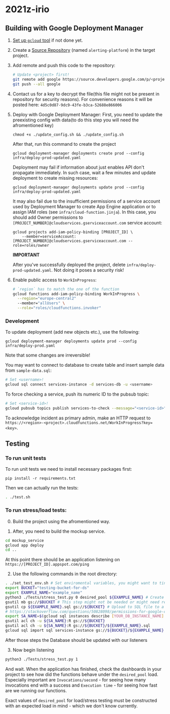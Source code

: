 # 2021z-irio

## Building with Google Deployment Manager

1. [Set up `gcloud` tool](https://cloud.google.com/sdk/docs/quickstart) if not done yet.
2. Create a [Source Repository](https://source.cloud.google.com/repo/new) (named `alerting-platform`) in the target project.
3. Add remote and push this code to the repository:
    ```bash
    # Update <project> first!
    git remote add google https://source.developers.google.com/p/<project>/r/alerting-platform
    git push --all google
    ```
4. Contact us for a key to decrypt the file(this file might not be present in repository for security reasons). 
For convenience reasons it will be posted here: `4d5c0d87-9dc9-43fe-b3ca-52688e866006`

5. Deploy with Google Deployment Manager:
    First, you need to update the preexisting config with data(to do this step you will need the afromentioned key)
    ```
    chmod +x ./update_config.sh && ./update_config.sh
    ```
    After that, run this command to create the project
    ```
    gcloud deployment-manager deployments create prod --config infra/deploy-prod-updated.yaml
    ```
    Deployment may fail if information about just enables API don't propagate immediately. In such case, wait a few minutes and update deployment to create missing resources:
    ```
    gcloud deployment-manager deployments update prod --config infra/deploy-prod-updated.yaml
    ```
    It may also fail due to the insufficient permissions of a service account used by Deployment Manager to create App Engine application or to assign IAM roles (see `infra/cloud-function.jinja`). In this case, you should add Owner permissions to `[PROJECT_NUMBER]@cloudservices.gserviceaccount.com` service account:
    ```
    gcloud projects add-iam-policy-binding [PROJECT_ID] \
        --member=serviceAccount:[PROJECT_NUMBER]@cloudservices.gserviceaccount.com --role=roles/owner
    ```
    **IMPORTANT**

    After you've successfully deployed the project, delete `infra/deploy-prod-updated.yaml`. Not doing it poses a security risk!


6. Enable public access to `WorkInProgress`:
    ```bash
    # `region` has to match the one of the function
    gcloud functions add-iam-policy-binding WorkInProgress \
      --region="europe-central2"
      --member="allUsers" \
      --role="roles/cloudfunctions.invoker"
    ```

### Development

To update deployment (add new objects etc.), use the following:
```
gcloud deployment-manager deployments update prod --config infra/deploy-prod.yaml
```
Note that some changes are irreversible!

You may want to connect to database to create table and insert sample data from `sample-data.sql`:
```bash
# Set <username>!
gcloud sql connect services-instance -d services-db -u <username>
```

To force checking a service, push its numeric ID to the pubsub topic:
```bash
# Set <service-id>!
gcloud pubsub topics publish services-to-check --message="<service-id>"
```

To acknowledge incident as primary admin, make an HTTP request to `https://<region>-<project>.cloudfunctions.net/WorkInProgress?key=<key>`.

## Testing

### To run unit tests

To run unit tests we need to install necessary packages first:
```commandline
pip install -r requirements.txt
```

Then we can actually run the tests:
```bash
. ./test.sh
```

### To run stress/load tests:
0. Build the project using the afromentioned way.

1. After, you need to build the mockup service. 
```bash
cd mockup_service
gcloud app deploy
cd ..
```
At this point there should be an application listening on `https://[PROJECT_ID].appspot.com/ping`

2. Use the following commands in the root directory:
```bash
. ./set_test_env.sh # Set enviromental variables, you might want to tinker some of those if neccessary
export BUCKET="testing-bucket-for-ds"
export EXAMPLE_NAME="example_name"
python3 ./Tests/stress_test.py 0 desired_pool ${EXAMPLE_NAME} # Create an SQL file to create multiple listeners on our mockup service
gsutil mb gs://$BUCKET # This step might not be needed or might need replacing in the name.
gsutil cp ${EXAMPLE_NAME}.sql gs://${BUCKET} # Upload to SQL file to a newly created bucket
# https://stackoverflow.com/questions/50828098/permissions-for-google-cloud-sql-import-using-service-accounts
export SA_NAME=$(gcloud sql instances describe [YOUR_DB_INSTANCE_NAME] --project=[YOUR_PROJECT_ID] --format="value(serviceAccountEmailAddress)") # Bunch of permission magic
gsutil acl ch -u ${SA_NAME}:R gs://${BUCKET}
gsutil acl ch -u ${SA_NAME}:R gs://${BUCKET}/${EXAMPLE_NAME}.sql
gcloud sql import sql services-instance gs://${BUCKET}/${EXAMPLE_NAME}.sql --database=services-db --user=services_user
```
After those steps the Database should be updated with our listeners

3. Now begin listening
```bash
python3 ./Tests/stress_test.py 1
```
And wait. When the application has finished, check the dashboards in your project to see how did the functions behave under the `desired_pool` load. Especially important are `Invocations/second` - for seeing how many invocations end with a success and `Execution time` - for seeing how fast are we running our functions.

Exact values of `desired_pool` for load/stress testing must be constructed with an expected load in mind - which we don't know currently.
